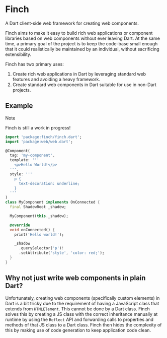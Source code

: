 # Finch
A Dart client-side web framework for creating web components. 

Finch aims to make it easy to build rich web applications or component libraries based on web components without ever leaving Dart. At the same time, a primary goal of the project is to keep the code-base small enough that it could realistically be maintained by an individual, without sacrificing extensibility.

Finch has two primary uses:
1. Create rich web applications in Dart by leveraging standard web features and avoiding a heavy framework.
2. Create standard web components in Dart suitable for use in non-Dart projects.

## Example
> [!NOTE]
> Finch is still a work in progress!

```dart
import 'package:finch/finch.dart';
import 'package:web/web.dart';

@Component(
  tag: 'my-component',
  template: '''
    <p>Hello World!</p>
  ''',
  style: '''
    p {
      text-decoration: underline;
    }
  '''
)
class MyComponent implements OnConnected {
  final ShadowRoot _shadow;

  MyComponent(this._shadow);

  @override
  void onConnected() {
    print('Hello world!');

    _shadow
      .querySelector('p')!
      .setAttribute('style', 'color: red;');
  }
}
```

## Why not just write web components in plain Dart?
Unfortunately, creating web components (specifically custom elements) in Dart is a bit tricky due to the requirement of having a JavaScript class that extends from `HTMLElement`. This cannot be done by a Dart class. Finch solves this by creating a JS class with the correct inheritance manually at runtime by using the `Reflect` API and forwarding calls to properties and methods of that JS class to a Dart class. Finch then hides the complexity of this by making use of code generation to keep application code clean.
